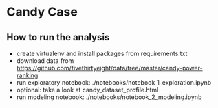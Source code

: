 # Candy Case

## How to run the analysis
- create virtualenv and install packages from requirements.txt
- download data from https://github.com/fivethirtyeight/data/tree/master/candy-power-ranking
- run exploratory notebook: ./notebooks/notebook_1_exploration.ipynb
- optional: take a look at candy_dataset_profile.html
- run modeling notebook: ./notebooks/notebook_2_modeling.ipynb
